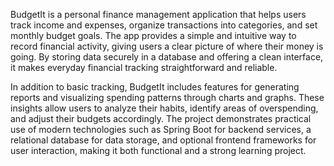 BudgetIt is a personal finance management application that helps users track income and expenses, organize transactions into categories, and set monthly budget goals. The app provides a simple and intuitive way to record financial activity, giving users a clear picture of where their money is going. By storing data securely in a database and offering a clean interface, it makes everyday financial tracking straightforward and reliable.

In addition to basic tracking, BudgetIt includes features for generating reports and visualizing spending patterns through charts and graphs. These insights allow users to analyze their habits, identify areas of overspending, and adjust their budgets accordingly. The project demonstrates practical use of modern technologies such as Spring Boot for backend services, a relational database for data storage, and optional frontend frameworks for user interaction, making it both functional and a strong learning project.
